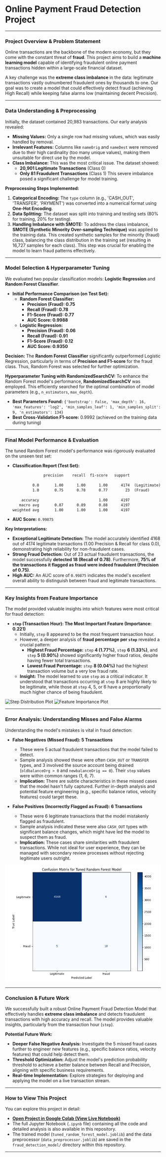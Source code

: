 # Online Payment Fraud Detection Project

---

### **Project Overview & Problem Statement**

Online transactions are the backbone of the modern economy, but they come with the constant threat of **fraud**. This project aims to build a **machine learning model** capable of identifying fraudulent online payment transactions hidden within a large-scale financial dataset.

A key challenge was the **extreme class imbalance** in the data: legitimate transactions vastly outnumbered fraudulent ones by thousands to one. Our goal was to create a model that could effectively detect fraud (achieving High Recall) while keeping false alarms low (maintaining decent Precision).

---

### **Data Understanding & Preprocessing**

Initially, the dataset contained 20,983 transactions. Our early analysis revealed:

* **Missing Values:** Only a single row had missing values, which was easily handled by removal.
* **Irrelevant Features:** Columns like `nameOrig` and `nameDest` were removed due to their high cardinality (too many unique values), making them unsuitable for direct use by the model.
* **Class Imbalance:** This was the most critical issue. The dataset showed:
    * **20,901 Legitimate Transactions** (Class 0)
    * **Only 81 Fraudulent Transactions** (Class 1)
    This severe imbalance posed a significant challenge for model training.

**Preprocessing Steps Implemented:**

1.  **Categorical Encoding:** The `type` column (e.g., 'CASH_OUT', 'TRANSFER', 'PAYMENT') was converted into a numerical format using **One-Hot Encoding**.
2.  **Data Splitting:** The dataset was split into training and testing sets (80% for training, 20% for testing).
3.  **Handling Imbalance with SMOTE:** To address the class imbalance, **SMOTE (Synthetic Minority Over-sampling Technique)** was applied to the training data. This created synthetic samples for the minority (fraud) class, balancing the class distribution in the training set (resulting in 16,727 samples for each class). This step was crucial for enabling the model to learn fraud patterns effectively.

---

### **Model Selection & Hyperparameter Tuning**

We evaluated two popular classification models: **Logistic Regression** and **Random Forest Classifier**.

* **Initial Performance Comparison (on Test Set):**
    * **Random Forest Classifier:**
        * **Precision (Fraud): 0.75**
        * **Recall (Fraud): 0.78**
        * **F1-Score (Fraud): 0.77**
        * **AUC Score: 0.9988**
    * **Logistic Regression:**
        * **Precision (Fraud): 0.06**
        * **Recall (Fraud): 0.91**
        * **F1-Score (Fraud): 0.12**
        * **AUC Score: 0.9350**

**Decision:** The **Random Forest Classifier** significantly outperformed Logistic Regression, particularly in terms of **Precision and F1-score** for the fraud class. Thus, Random Forest was selected for further optimization.

**Hyperparameter Tuning with RandomizedSearchCV:**
To enhance the Random Forest model's performance, **RandomizedSearchCV** was employed. This efficiently searched for the optimal combination of model parameters (e.g., `n_estimators`, `max_depth`).

* **Best Parameters Found:** `{'bootstrap': False, 'max_depth': 16, 'max_features': 'log2', 'min_samples_leaf': 1, 'min_samples_split': 9, 'n_estimators': 134}`
* **Best Cross-Validation F1-score:** 0.9992 (achieved on the training data during tuning)

---

### **Final Model Performance & Evaluation**

The tuned Random Forest model's performance was rigorously evaluated on the unseen test set:

* **Classification Report (Test Set):**
    ```
                  precision    recall  f1-score   support

             0.0       1.00      1.00      1.00      4174  (Legitimate)
             1.0       0.75      0.78      0.77        23  (Fraud)

        accuracy                           1.00      4197
       macro avg       0.87      0.89      0.88      4197
    weighted avg       1.00      1.00      1.00      4197
    ```
* **AUC Score:** `0.99875`

**Key Interpretations:**
* **Exceptional Legitimate Detection:** The model accurately identified 4168 out of 4174 legitimate transactions (1.00 Precision & Recall for class 0.0), demonstrating high reliability for non-fraudulent cases.
* **Strong Fraud Detection:** Out of 23 actual fraudulent transactions, the model successfully **detected 18 (Recall of 0.78)**. Furthermore, **75% of the transactions it flagged as fraud were indeed fraudulent (Precision of 0.75)**.
* **High AUC:** An AUC score of `0.99875` indicates the model's excellent overall ability to distinguish between fraud and legitimate transactions.

---

### **Key Insights from Feature Importance**

The model provided valuable insights into which features were most critical for fraud detection:

* **`step` (Transaction Hour): The Most Important Feature (Importance: 0.221)**
    * Initially, `step` 8 appeared to be the most frequent transaction hour.
    * However, a deeper analysis of **fraud percentage per `step`** revealed a crucial pattern:
        * **Highest Fraud Percentage:** `step` **4 (1.77%)**, `step` **6 (1.33%)**, and `step` **5 (0.90%)** showed significantly higher fraud ratios, despite having fewer total transactions.
        * **Lowest Fraud Percentage:** `step` **8 (0.04%)** had the highest transaction volume but a very low fraud rate.
    * **Insight:** The model learned to use `step` as a critical indicator. It understood that transactions occurring at `step` 8 are highly likely to be legitimate, while those at `step` 4, 5, or 6 have a proportionally much higher chance of being fraudulent.

![Step Distribution Plot](]fraud_distribution.png)
![Feature Importance Plot](feature_importance.png)

---

### **Error Analysis: Understanding Misses and False Alarms**

Understanding the model's mistakes is vital in fraud detection:

* **False Negatives (Missed Fraud): 5 Transactions**
    * These were 5 actual fraudulent transactions that the model failed to detect.
    * Sample analysis showed these were often `CASH_OUT` or `TRANSFER` types, and 3 involved the source account being drained (`oldbalanceOrg > 0` and `newbalanceOrig == 0`). Their `step` values were within common ranges (1, 6, 7).
    * **Implication:** There are subtle characteristics in these missed cases that the model hasn't fully captured. Further in-depth analysis and potential feature engineering (e.g., specific balance ratios, velocity features) could target these.

* **False Positives (Incorrectly Flagged as Fraud): 6 Transactions**
    * These were 6 legitimate transactions that the model mistakenly flagged as fraudulent.
    * Sample analysis indicated these were also `CASH_OUT` types with significant balance changes, which might have led the model to suspect them as fraud.
    * **Implication:** These cases share similarities with fraudulent transactions. While not ideal for user experience, they can be managed with secondary review processes without rejecting legitimate users outright.

![Confusion Matrix Plot](confusion_matrix.png)

---

### **Conclusion & Future Work**

We successfully built a robust Online Payment Fraud Detection Model that effectively handles **extreme class imbalance** and detects fraudulent transactions with high accuracy and recall. The model provides valuable insights, particularly from the transaction hour (`step`).

**Potential Future Work:**

* **Deeper False Negative Analysis:** Investigate the 5 missed fraud cases further to engineer new features (e.g., specific balance ratios, velocity features) that could help detect them.
* **Threshold Optimization:** Adjust the model's prediction probability threshold to achieve a better balance between Recall and Precision, aligning with specific business requirements.
* **Real-time Implementation:** Explore strategies for deploying and applying the model on a live transaction stream.

---

### **How to View This Project**

You can explore this project in detail:

* **[Open Project in Google Colab (View Live Notebook)](https://colab.research.google.com/drive/1iRli6cCtNkoRdlN29Icdfo-3AQtbfzfi?usp=sharing)**   
* The full Jupyter Notebook (`.ipynb` file) containing all the code and detailed analysis is also available in this repository.
* The trained model (`tuned_random_forest_model.joblib`) and the data preprocessor (`data_preprocessor.joblib`) are saved in the `fraud_detection_model/` directory within this repository.

---
